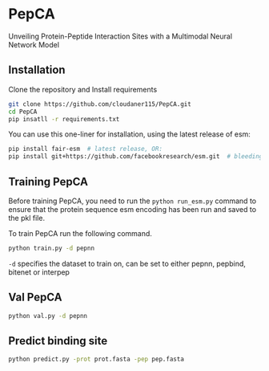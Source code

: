 # PepCA
 Unveiling Protein-Peptide Interaction Sites with a Multimodal Neural Network Model

## Installation
Clone the repository and Install requirements
```bash
git clone https://github.com/cloudaner115/PepCA.git
cd PepCA
pip insatll -r requirements.txt
```

You can use this one-liner for installation, using the latest release of esm:
```bash
pip install fair-esm  # latest release, OR:
pip install git+https://github.com/facebookresearch/esm.git  # bleeding edge, current repo main branch
```

## Training PepCA

Before training PepCA, you need to run the `python run_esm.py` command to ensure that the protein sequence esm encoding has been run and saved to the pkl file.

To train PepCA run the following command.

```bash
python train.py -d pepnn 
```

`-d` specifies the dataset to train on, can be set to either pepnn, pepbind, bitenet or interpep

## Val PepCA
```bash
python val.py -d pepnn 
```

## Predict binding site
```bash
python predict.py -prot prot.fasta -pep pep.fasta 
```